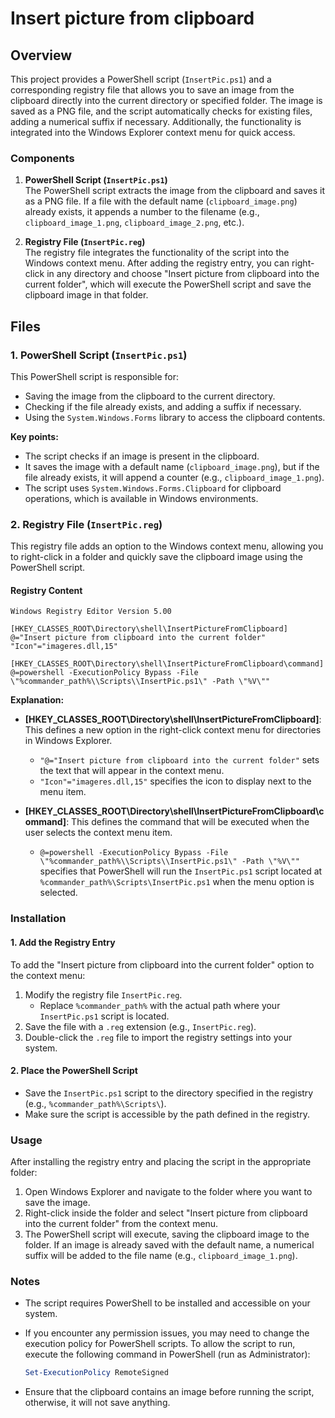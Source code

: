 # Insert picture from clipboard

## Overview

This project provides a PowerShell script (`InsertPic.ps1`) and a corresponding registry file that allows you to save an image from the clipboard directly into the current directory or specified folder. The image is saved as a PNG file, and the script automatically checks for existing files, adding a numerical suffix if necessary. Additionally, the functionality is integrated into the Windows Explorer context menu for quick access.

### Components

1. **PowerShell Script (`InsertPic.ps1`)**  
   The PowerShell script extracts the image from the clipboard and saves it as a PNG file. If a file with the default name (`clipboard_image.png`) already exists, it appends a number to the filename (e.g., `clipboard_image_1.png`, `clipboard_image_2.png`, etc.).

2. **Registry File (`InsertPic.reg`)**  
   The registry file integrates the functionality of the script into the Windows context menu. After adding the registry entry, you can right-click in any directory and choose "Insert picture from clipboard into the current folder", which will execute the PowerShell script and save the clipboard image in that folder.

## Files

### 1. **PowerShell Script (`InsertPic.ps1`)**

This PowerShell script is responsible for:

- Saving the image from the clipboard to the current directory.
- Checking if the file already exists, and adding a suffix if necessary.
- Using the `System.Windows.Forms` library to access the clipboard contents.

**Key points:**

- The script checks if an image is present in the clipboard.
- It saves the image with a default name (`clipboard_image.png`), but if the file already exists, it will append a counter (e.g., `clipboard_image_1.png`).
- The script uses `System.Windows.Forms.Clipboard` for clipboard operations, which is available in Windows environments.

### 2. **Registry File (`InsertPic.reg`)**

This registry file adds an option to the Windows context menu, allowing you to right-click in a folder and quickly save the clipboard image using the PowerShell script.

#### Registry Content

```reg
Windows Registry Editor Version 5.00

[HKEY_CLASSES_ROOT\Directory\shell\InsertPictureFromClipboard]
@="Insert picture from clipboard into the current folder"
"Icon"="imageres.dll,15"

[HKEY_CLASSES_ROOT\Directory\shell\InsertPictureFromClipboard\command]
@=powershell -ExecutionPolicy Bypass -File \"%commander_path%\\Scripts\\InsertPic.ps1\" -Path \"%V\""
```

**Explanation:**

- **[HKEY_CLASSES_ROOT\Directory\shell\InsertPictureFromClipboard]**: This defines a new option in the right-click context menu for directories in Windows Explorer.
  - `"@="Insert picture from clipboard into the current folder"` sets the text that will appear in the context menu.
  - `"Icon"="imageres.dll,15"` specifies the icon to display next to the menu item.
  
- **[HKEY_CLASSES_ROOT\Directory\shell\InsertPictureFromClipboard\command]**: This defines the command that will be executed when the user selects the context menu item.
  - `@=powershell -ExecutionPolicy Bypass -File \"%commander_path%\\Scripts\\InsertPic.ps1\" -Path \"%V\""` specifies that PowerShell will run the `InsertPic.ps1` script located at `%commander_path%\Scripts\InsertPic.ps1` when the menu option is selected.

### Installation

#### 1. **Add the Registry Entry**

To add the "Insert picture from clipboard into the current folder" option to the context menu:

1. Modify the registry file `InsertPic.reg`.
   - Replace `%commander_path%` with the actual path where your `InsertPic.ps1` script is located.
2. Save the file with a `.reg` extension (e.g., `InsertPic.reg`).
3. Double-click the `.reg` file to import the registry settings into your system.

#### 2. **Place the PowerShell Script**

- Save the `InsertPic.ps1` script to the directory specified in the registry (e.g., `%commander_path%\Scripts\`).
- Make sure the script is accessible by the path defined in the registry.

### Usage

After installing the registry entry and placing the script in the appropriate folder:

1. Open Windows Explorer and navigate to the folder where you want to save the image.
2. Right-click inside the folder and select "Insert picture from clipboard into the current folder" from the context menu.
3. The PowerShell script will execute, saving the clipboard image to the folder. If an image is already saved with the default name, a numerical suffix will be added to the file name (e.g., `clipboard_image_1.png`).

### Notes

- The script requires PowerShell to be installed and accessible on your system.
- If you encounter any permission issues, you may need to change the execution policy for PowerShell scripts. To allow the script to run, execute the following command in PowerShell (run as Administrator):

  ```powershell
  Set-ExecutionPolicy RemoteSigned
  ```

- Ensure that the clipboard contains an image before running the script, otherwise, it will not save anything.

